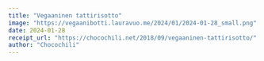 ```yaml
---
title: "Vegaaninen tattirisotto"
image: "https://vegaanibotti.lauravuo.me/2024/01/2024-01-28_small.png"
date: 2024-01-28
receipt_url: "https://chocochili.net/2018/09/vegaaninen-tattirisotto/"
author: "Chocochili"
---
```

